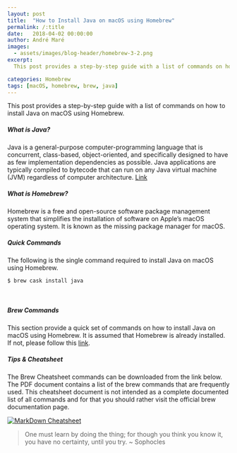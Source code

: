 ```yaml
---
layout: post
title:  "How to Install Java on macOS using Homebrew"
permalink: /:title
date:   2018-04-02 00:00:00
author: André Maré
images:
  - assets/images/blog-header/homebrew-3-2.png
excerpt:
  This post provides a step-by-step guide with a list of commands on how to install Java on macOS using Homebrew. This approach will always install the latest version of Java and I will explain in another post how to install specific versions of Java.

categories: Homebrew
tags: [macOS, homebrew, brew, java]
---
```


This post provides a step-by-step guide with a list of commands on how to install Java on macOS using Homebrew.

##### What is Java?
Java is a general-purpose computer-programming language that is concurrent, class-based, object-oriented, and specifically designed to have as few implementation dependencies as possible. Java applications are typically compiled to bytecode that can run on any Java virtual machine (JVM) regardless of computer architecture. [Link][1]

##### What is Homebrew?
Homebrew is a free and open-source software package management system that simplifies the installation of software on Apple’s macOS operating system. It is known as the missing package manager for macOS.

##### Quick Commands
The following is the single command required to install Java on macOS using Homebrew.
```console
$ brew cask install java
```
<br/>

##### Brew Commands
This section provide a quick set of commands on how to install Java on macOS using Homebrew. It is assumed that Homebrew is already installed. If not, please follow this [link][2].

<script src="https://gist.github.com/Code2Bits/860cbfdbef188b017103626790012b15.js"></script>

##### Tips & Cheatsheet
The Brew Cheatsheet commands can be downloaded from the link below. The PDF document contains a list of the brew commands that are frequently used. This cheatsheet document is not intended as a complete documented list of all commands and for that you should rather visit the official brew documentation page.

[![MarkDown Cheatsheet][3]][4]

> One must learn by doing the thing; for though you think you know it, you have no certainty, until you try. ~ Sophocles

[1]: https://www.oracle.com/java/index.html
[2]: https://brew.sh/
[3]: {{site.url}}/assets/images/cheatsheets/cheatsheet-homebrew.jpg
[4]: {{site.url}}/assets/cheatsheets/cheatsheet-homebrew.pdf
